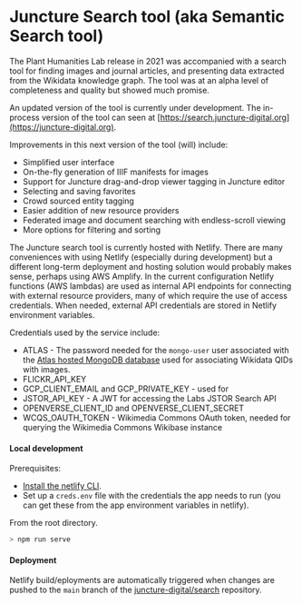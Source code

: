 # Juncture Search tool (aka Semantic Search tool)

The Plant Humanities Lab release in 2021 was accompanied with a search tool for finding images and journal articles, and presenting data extracted from the Wikidata knowledge graph. The tool was at an alpha level of completeness and quality but showed much promise.

An updated version of the tool is currently under development. The in-process version of the tool can seen at [https://search.juncture-digital.org](https://juncture-digital.org).

Improvements in this next version of the tool (will) include:

- Simplified user interface
- On-the-fly generation of IIIF manifests for images
- Support for Juncture drag-and-drop viewer tagging in Juncture editor
- Selecting and saving favorites
- Crowd sourced entity tagging
- Easier addition of new resource providers
- Federated image and document searching with endless-scroll viewing
- More options for filtering and sorting

The Juncture search tool is currently hosted with Netlify. There are many conveniences with using Netlify (especially during development) but a different long-term deployment and hosting solution would probably makes sense, perhaps using AWS Amplify. In the current configuration Netlify functions (AWS lambdas) are used as internal API endpoints for connecting with external resource providers, many of which require the use of access credentials. When needed, external API credentials are stored in Netlify environment variables.

Credentials used by the service include:

- ATLAS - The password needed for the `mongo-user` user associated with the [Atlas hosted MongoDB database](https://cloud.mongodb.com/v2/5f3a4b4213e32d171bc11bc7#/metrics/replicaSet/646cfb73828ea36689e0ac0b/explorer/images/depicts/find) used for associating Wikidata QIDs with images.
- FLICKR_API_KEY
- GCP_CLIENT_EMAIL and GCP_PRIVATE_KEY - used for
- JSTOR_API_KEY - A JWT for accessing the Labs JSTOR Search API
- OPENVERSE_CLIENT_ID and OPENVERSE_CLIENT_SECRET
- WCQS_OAUTH_TOKEN - Wikimedia Commons OAuth token, needed for querying the Wikimedia Commons Wikibase instance

#### Local development

Prerequisites:

- [Install the netlify CLI](https://docs.netlify.com/cli/get-started/).
- Set up a `creds.env` file with the credentials the app needs to run (you can get these from the app environment variables in netlify).

From the root directory.

```bash
> npm run serve
```

#### Deployment

Netlify build/eployments are automatically triggered when changes are pushed to the `main` branch of the [juncture-digital/search](https://github.com/juncture-digital/search) repository.
